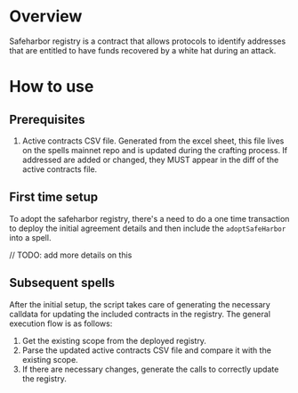 # Overview

Safeharbor registry is a contract that allows protocols to identify addresses that are entitled to have funds recovered by a white hat during an attack.

# How to use

## Prerequisites

1. Active contracts CSV file.
Generated from the excel sheet, this file lives on the spells mainnet repo and is updated during the crafting process. If addressed are added or changed, they MUST appear in the diff of the active contracts file.

## First time setup
To adopt the safeharbor registry, there's a need to do a one time transaction to deploy the initial agreement details and then include the `adoptSafeHarbor` into a spell.

// TODO: add more details on this

## Subsequent spells

After the initial setup, the script takes care of generating the necessary calldata for updating the included contracts in the registry. The general execution flow is as follows:

1. Get the existing scope from the deployed registry.
2. Parse the updated active contracts CSV file and compare it with the existing scope.
3. If there are necessary changes, generate the calls to correctly update the registry.
